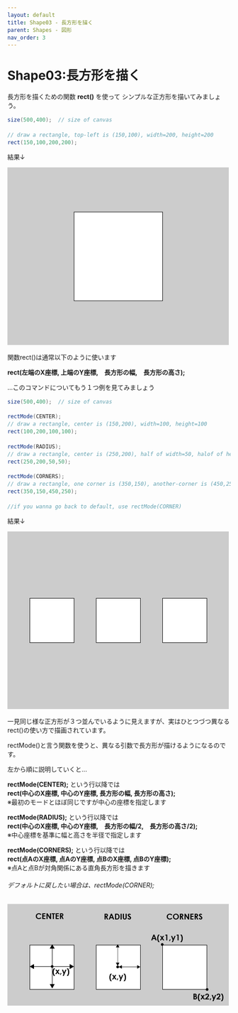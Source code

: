 ```yaml
---
layout: default
title: Shape03 - 長方形を描く
parent: Shapes - 図形
nav_order: 3
---
```


# Shape03:長方形を描く
長方形を描くための関数 **rect()** を使って
シンプルな正方形を描いてみましょう。

```java
size(500,400);  // size of canvas

// draw a rectangle, top-left is (150,100), width=200, height=200
rect(150,100,200,200);
```
結果↓

<img src="../assets/rect_run.png" alt="hi" class="inline"/>

関数rect()は通常以下のように使います

**rect(左端のX座標, 上端のY座標,　長方形の幅,　長方形の高さ);**

...このコマンドについてもう１つ例を見てみましょう

```java
size(500,400);  // size of canvas

rectMode(CENTER);
// draw a rectangle, center is (150,200), width=100, height=100
rect(100,200,100,100);

rectMode(RADIUS);
// draw a rectangle, center is (250,200), half of width=50, halof of height=50
rect(250,200,50,50);

rectMode(CORNERS);
// draw a rectangle, one corner is (350,150), another-corner is (450,250)
rect(350,150,450,250);

//if you wanna go back to default, use rectMode(CORNER)
```

結果↓

<img src="../assets/rectMode_run.png" alt="hi" class="inline"/>

一見同じ様な正方形が３つ並んでいるように見えますが、実はひとつづつ異なるrect()の使い方で描画されています。

rectMode()と言う関数を使うと、異なる引数で長方形が描けるようになるのです。

左から順に説明していくと...

**rectMode(CENTER);** という行以降では<br>
**rect(中心のX座標, 中心のY座標, 長方形の幅, 長方形の高さ);**<br>
※最初のモードとほぼ同じですが中心の座標を指定します

**rectMode(RADIUS);** という行以降では<br>
**rect(中心のX座標, 中心のY座標,　長方形の幅/2,　長方形の高さ/2);**<br>
※中心座標を基準に幅と高さを半径で指定します

**rectMode(CORNERS);** という行以降では<br>
**rect(点AのX座標, 点AのY座標, 点BのX座標, 点BのY座標);**<br>
※点Aと点Bが対角関係にある直角長方形を描きます

###### デフォルトに戻したい場合は、rectMode(CORNER);

<img src="../assets/rectMode_run_text.png" alt="hi" class="inline"/>
